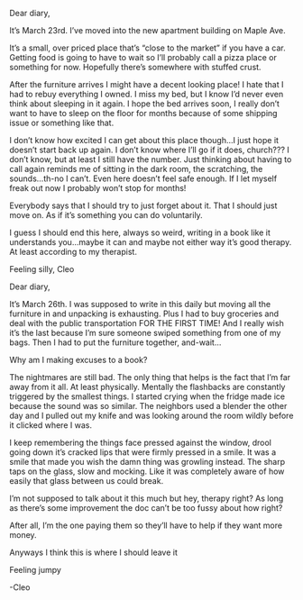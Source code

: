 Dear diary, 

It’s March 23rd. I’ve moved into the new apartment building on Maple Ave.

It’s a small, over priced place that’s “close to the market” if you have a car. Getting food is going to have to wait so I’ll probably call a pizza place or something for now. Hopefully there’s somewhere with stuffed crust.

After the furniture arrives I might have a decent looking place! I hate that I had to rebuy everything I owned. I miss my bed, but I know I’d never even think about sleeping in it again. I hope the bed arrives soon, I really don’t want to have to sleep on the floor for months because of some shipping issue or something like that.

I don’t know how excited I can get about this place though…I just hope it doesn’t start back up again. I don’t know where I’ll go if it does, church??? I don’t know, but at least I still have the number. Just thinking about having to call again reminds me of sitting in the dark room, the scratching, the sounds…th-no I can’t. Even here doesn’t feel safe enough. If I let myself freak out now I probably won’t stop for months!

Everybody says that I should try to just forget about it. That I should just move on. As if it’s something you can do voluntarily.

I guess I should end this here, always so weird, writing in a book like it understands you…maybe it can and maybe not either way it’s good therapy. At least according to my therapist.

Feeling silly, 
Cleo





Dear diary,

It’s March 26th. I was supposed to write in this daily but moving all the furniture in and unpacking is exhausting. Plus I had to buy groceries and deal with the public transportation FOR THE FIRST TIME! And I really wish it’s the last because I’m sure someone swiped something from one of my bags. Then I had to put the furniture together, and-wait…

Why am I making excuses to a book? 

The nightmares are still bad. The only thing that helps is the fact that I’m far away from it all. At least physically. Mentally the flashbacks are constantly triggered by the smallest things. I started crying when the fridge made ice because the sound was so similar. The neighbors used a blender the other day and I pulled out my knife and was looking around the room wildly before it clicked where I was. 

I keep remembering the things face pressed against the window, drool going down it’s cracked lips that were firmly pressed in a smile. It was a smile that made you wish the damn thing was growling instead. The sharp taps on the glass, slow and mocking. Like it was completely aware of how easily that glass between us could break.

I’m not supposed to talk about it this much but hey, therapy right? As long as there’s some improvement the doc can’t be too fussy about how right?

After all, I’m the one paying them so they’ll have to help if they want more money. 

Anyways I think this is where I should leave it

Feeling jumpy

-Cleo